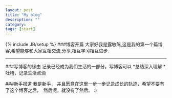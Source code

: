 ```yaml
---
layout: post
title: "My blog"
description: ""
category: 
tags: [start]
---
```

{% include JB/setup %}
###博客开篇
大家好我是露敏陈,这是我的第一个篇博客,希望能够和大家互相交流,分享,相互学习相互进步.

---
###写博客的缘由
记录已经成为我们生活的一部分。写博客可以 
*总结深入理解
*吐槽，记录生活点滴

###新手报道
我是新手， 并且愿意在这里一步一步记录成长的轨迹，希望不要有了这个博客之后，　然后呢，就没有了然后。
:)  
